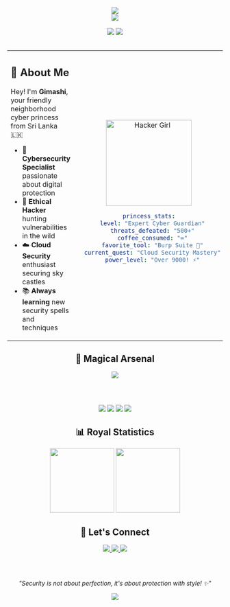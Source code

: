 <!-- Clean Princess Header -->
<div align="center">
  <img src="https://capsule-render.vercel.app/api?type=waving&color=gradient&customColorList=12&height=200&section=header&text=Gimashi%20Gimhara&fontSize=40&fontColor=fff&animation=fadeIn&fontAlignY=35&desc=👑%20Cyber%20Princess%20%7C%20Security%20Specialist%20🛡️&descAlignY=55" />
</div>

<!-- Animated Introduction -->
<div align="center">
  <img src="https://readme-typing-svg.demolab.com?font=Fira+Code&pause=1000&color=FF69B4&center=true&width=600&lines=Princess+by+day+%F0%9F%91%91+Hacker+by+night+%F0%9F%8C%99;Protecting+digital+kingdoms+%E2%9C%A8;Coffee+%E2%98%95+%7C+Code+%F0%9F%92%BB+%7C+Cybersecurity+%F0%9F%94%90" />
</div>

<br>

<!-- Stats -->
<div align="center">
  <img src="https://komarev.com/ghpvc/?username=YOUR_USERNAME&style=flat-square&color=ff69b4" />
  <img src="https://img.shields.io/github/followers/YOUR_USERNAME?style=flat-square&color=9932cc" />
</div>

<br>

<!-- About Section -->
<table>
<tr>
<td width="45%">

## 👸 About Me
Hey! I'm **Gimashi**, your friendly neighborhood cyber princess from Sri Lanka 🇱🇰

- 🔐 **Cybersecurity Specialist** passionate about digital protection
- 🎯 **Ethical Hacker** hunting vulnerabilities in the wild
- ☁️ **Cloud Security** enthusiast securing sky castles
- 📚 **Always learning** new security spells and techniques

</td>
<td width="55%">

<div align="center">
  <img src="https://media.giphy.com/media/L1R1tvI9svkIWwpVYr/giphy.gif" width="200" alt="Hacker Girl"/>
  
```yaml
princess_stats:
  level: "Expert Cyber Guardian"
  threats_defeated: "500+"
  coffee_consumed: "∞"
  favorite_tool: "Burp Suite 💖"
  current_quest: "Cloud Security Mastery"
  power_level: "Over 9000! ⚡"
```

</div>

</td>
</tr>
</table>

<!-- Skills -->
<div align="center">

## 🔮 Magical Arsenal

<img src="https://skillicons.dev/icons?i=python,bash,linux,aws,azure,docker&theme=dark" />

<br><br>

<img src="https://img.shields.io/badge/🎯-Penetration%20Testing-ff69b4?style=for-the-badge" />
<img src="https://img.shields.io/badge/🛡️-Network%20Security-9932cc?style=for-the-badge" />
<img src="https://img.shields.io/badge/☁️-Cloud%20Security-ff1493?style=for-the-badge" />
<img src="https://img.shields.io/badge/🔍-Threat%20Hunting-8b008b?style=for-the-badge" />

</div>

<!-- GitHub Stats -->
<div align="center">

## 📊 Royal Statistics

<img height="150" src="https://github-readme-stats.vercel.app/api?username=YOUR_USERNAME&theme=synthwave&show_icons=true&hide_border=true" />
<img height="150" src="https://github-readme-stats.vercel.app/api/top-langs/?username=YOUR_USERNAME&theme=synthwave&layout=compact&hide_border=true" />

</div>

<!-- Connect -->
<div align="center">

## 💖 Let's Connect

<a href="https://linkedin.com/in/your-profile">
  <img src="https://img.shields.io/badge/LinkedIn-ff69b4?style=for-the-badge&logo=linkedin&logoColor=white" />
</a>
<a href="https://twitter.com/your-handle">
  <img src="https://img.shields.io/badge/Twitter-9932cc?style=for-the-badge&logo=twitter&logoColor=white" />
</a>
<a href="mailto:your.email@example.com">
  <img src="https://img.shields.io/badge/Email-ff1493?style=for-the-badge&logo=gmail&logoColor=white" />
</a>

<br><br>

*"Security is not about perfection, it's about protection with style! ✨"*

</div>

<!-- Footer -->
<div align="center">
  <img src="https://capsule-render.vercel.app/api?type=waving&color=gradient&customColorList=12&height=100&section=footer" />
</div>
